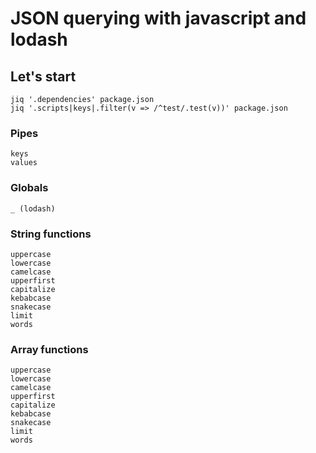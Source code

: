 # JSON querying with javascript and lodash

## Let's start

    jiq '.dependencies' package.json
    jiq '.scripts|keys|.filter(v => /^test/.test(v))' package.json

### Pipes
    keys
    values

### Globals
    _ (lodash)

### String functions
    uppercase
    lowercase
    camelcase
    upperfirst
    capitalize
    kebabcase
    snakecase
    limit
    words

### Array functions
    uppercase
    lowercase
    camelcase
    upperfirst
    capitalize
    kebabcase
    snakecase
    limit
    words